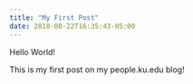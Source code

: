 ```yaml
---
title: "My First Post"
date: 2018-08-22T16:35:43-05:00
---
```


Hello World!

This is my first post on my people.ku.edu blog!